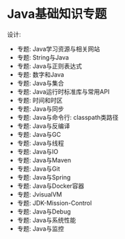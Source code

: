 # Java基础知识专题


设计:

- 专题: Java学习资源与相关网站
- 专题: String与Java
- 专题: Java与正则表达式
- 专题: 数字和Java
- 专题: Java与集合
- 专题: Java运行时标准库与常用API
- 专题: 时间和时区
- 专题: Java与同步
- 专题: Java与命令行: classpath类路径
- 专题: Java与反编译
- 专题: Java与GC
- 专题: Java与线程
- 专题: Java与IO
- 专题: Java与Maven
- 专题: Java与Git
- 专题: Java与Spring
- 专题: Java与Docker容器
- 专题: JvisualVM
- 专题: JDK-Mission-Control
- 专题: Java与Debug
- 专题: Java与系统性能
- 专题: Java与监控
